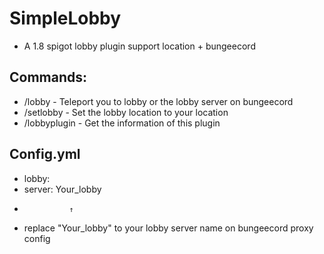# SimpleLobby
- A 1.8 spigot lobby plugin support location + bungeecord

## Commands:
- /lobby - Teleport you to lobby or the lobby server on bungeecord
- /setlobby - Set the lobby location to your location
- /lobbyplugin - Get the information of this plugin
## Config.yml
- lobby:
-   server: Your_lobby
-               ↑
-   replace "Your_lobby" to your lobby server name on bungeecord proxy config
